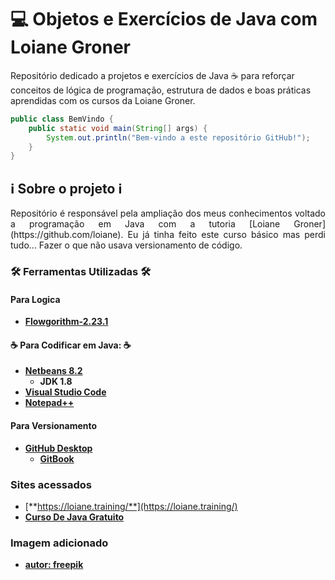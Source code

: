 # 💻 Objetos e Exercícios de Java com Loiane Groner

Repositório dedicado a projetos e exercícios de Java ☕ para reforçar conceitos de lógica de programação, estrutura de dados e boas práticas aprendidas com os cursos da Loiane Groner.

```java
public class BemVindo {
    public static void main(String[] args) {
        System.out.println("Bem-vindo a este repositório GitHub!");
    }
}
```

## ℹ️ Sobre o projeto ℹ️

<p style="text-align: justify;">
Repositório é responsável pela ampliação dos meus conhecimentos voltado a programação em Java com a tutoria [Loiane Groner](https://github.com/loiane).  Eu já tinha feito este curso básico mas perdi tudo... Fazer o que não usava versionamento de código.
</p>

### 🛠 Ferramentas Utilizadas 🛠

#### Para Logica

* [**Flowgorithm-2.23.1**](http://www.flowgorithm.org/download/)

#### ☕ Para Codificar em Java: ☕

* [**Netbeans 8.2**](https://netbeans.org/downloads/8.2/rc/)
  * **JDK 1.8**
* [**Visual Studio Code**](https://code.visualstudio.com/download)
* [**Notepad++**](https://notepad-plus-plus.org/downloads/)

#### Para Versionamento

* [**GitHub Desktop**](https://desktop.github.com/)
  * [**GitBook**](https://app.gitbook.com/)

### Sites acessados

* [**https://loiane.training/**](https://loiane.training/)
* [**Curso De Java Gratuito**](https://www.youtube.com/playlist?list=PLGxZ4Rq3BOBq0KXHsp5J3PxyFaBIXVs3r)

### Imagem adicionado

* [**autor: freepik**](https://www.flaticon.com/br/autores/freepik)
